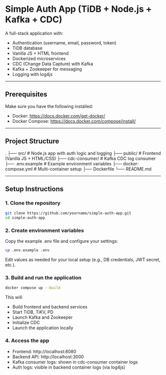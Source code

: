 # Simple Auth App (TiDB + Node.js + Kafka + CDC)

A full-stack application with:

- Authentication (username, email, password, token)
- TiDB database
- Vanilla JS + HTML frontend
- Dockerized microservices
- CDC (Change Data Capture) with Kafka
- Kafka + Zookeeper for messaging
- Logging with log4js

---

## Prerequisites

Make sure you have the following installed:

- Docker: https://docs.docker.com/get-docker/
- Docker Compose: https://docs.docker.com/compose/install/

---

## Project Structure

.
├── src/ # Node.js app with auth logic and logging
├── public/ # Frontend (Vanilla JS + HTML/CSS)
├── cdc-consumer/ # Kafka CDC log consumer
├── .env.example # Example environment variables
├── docker-compose.yml # Multi-container setup
├── Dockerfile
└── README.md



---

## Setup Instructions

### 1. Clone the repository

```bash
git clone https://github.com/yourname/simple-auth-app.git
cd simple-auth-app
```

### 2. Create environment variables
Copy the example .env file and configure your settings:
```bash
cp .env.example .env
```
Edit values as needed for your local setup (e.g., DB credentials, JWT secret, etc.).

### 3. Build and run the application
```bash
docker compose up --build
```

This will:

* Build frontend and backend services
* Start TiDB, TiKV, PD
* Launch Kafka and Zookeeper
* Initialize CDC
* Launch the application locally

### 4. Access the app
* Frontend: http://localhost:8080
* Backend API: http://localhost:3000
* Kafka consumer logs: shown in cdc-consumer container logs
* Auth logs: visible in backend container logs (via log4js)